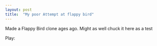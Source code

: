 ```yaml
---
layout: post
title:  "My poor Attempt at flappy bird"
---
```


Made a Flappy Bird clone ages ago. Might as well chuck it here as a test

Play:
<canvas id="myCanvas" width="550" height="800" style="background: #D3D3D3; touch-action: none;"></canvas>
<script type="module" src="/gitcontent/flappy-bird-clone/flappyBird.js"></script>